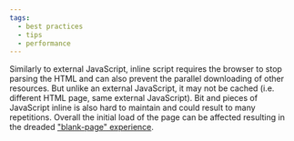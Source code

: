 ```yaml
---
tags:
  - best practices
  - tips
  - performance
---
```


Similarly to external JavaScript, inline script requires the browser to stop parsing the HTML and can also prevent the parallel downloading of other resources. But unlike an external JavaScript, it may not be cached (i.e. different HTML page, same external JavaScript). Bit and pieces of JavaScript inline is also hard to maintain and could result to many repetitions. Overall the initial load of the page can be affected resulting in the dreaded ["blank-page" experience](https://developers.google.com/speed/articles/include-scripts-properly).
